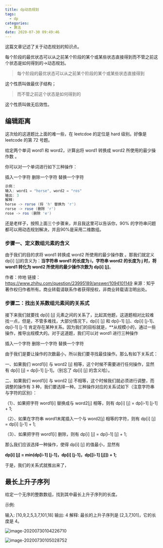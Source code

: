 ```yaml
---
title: dp动态规划
tags:
  - dp
categories:
  - 算法
date: 2020-07-30 09:49:46
---
```


这篇文章记述了关于动态规划的知识点。

<!--more-->

每个阶段的最优状态可以从之前某个阶段的某个或某些状态直接得到而不管之前这个状态是如何得到的->动态规划。

> 每个阶段的最优状态可以从之前某个阶段的某个或某些状态直接得到

这个性质叫做最优子结构；

> 而不管之前这个状态是如何得到的

这个性质叫做无后效性。



## 编辑距离

这次给的这道题比上面的难一些，在 leetcdoe 的定位是 hard 级别。好像是 leetcode 的第 72 号题。

给定两个单词 word1 和 word2，计算出将 word1 转换成 word2 所使用的最少操作数 。

你可以对一个单词进行如下三种操作：

插入一个字符 删除一个字符 替换一个字符

```java
示例：
输入: word1 = "horse", word2 = "ros"
输出: 3
解释: 
horse -> rorse (将 'h' 替换为 'r')
rorse -> rose (删除 'r')
rose -> ros (删除 'e')
```

还是老样子，按照上面三个步骤来，并且我这里可以告诉你，90% 的字符串问题都可以用动态规划解决，并且90%是采用二维数组。

### 步骤一、定义数组元素的含义

由于我们的目的求将 word1 转换成 word2 所使用的最少操作数 。那我们就定义 dp[i] [j]的含义为：**当字符串 word1 的长度为 i，字符串 word2 的长度为 j 时，将 word1 转化为 word2 所使用的最少操作次数为 dp[i] [j]**。

作者：帅地
链接：https://www.zhihu.com/question/23995189/answer/1094101149
来源：知乎
著作权归作者所有。商业转载请联系作者获得授权，非商业转载请注明出处。



### 步骤二：找出关系数组元素间的关系式

接下来我们就要找 dp[i] [j] 元素之间的关系了，比起其他题，这道题相对比较难找一点，但是，不管多难找，大部分情况下，dp[i] [j] 和 dp[i-1] [j]、dp[i] [j-1]、dp[i-1] [j-1] 肯定存在某种关系。因为我们的目标就是，**从规模小的，通过一些操作，推导出规模大的。对于这道题，我们可以对 word1 进行三种操作

插入一个字符 删除一个字符 替换一个字符

由于我们是要让操作的次数最小，所以我们要寻找最佳操作。那么有如下关系式：

一、如果我们 word1[i] 与 word2 [j] 相等，这个时候不需要进行任何操作，显然有 dp[i] [j] = dp[i-1] [j-1]。（别忘了 dp[i] [j] 的含义哈）。

二、如果我们 word1[i] 与 word2 [j] 不相等，这个时候我们就必须进行调整，而调整的操作有 3 种，我们要选择一种。三种操作对应的关系试如下（注意字符串与字符的区别）：

（1）、如果把字符 word1[i] 替换成与 word2[j] 相等，则有 dp[i] [j] = dp[i-1] [j-1] + 1;

（2）、如果在字符串 word1末尾插入一个与 word2[j] 相等的字符，则有 dp[i] [j] = dp[i] [j-1] + 1;

（3）、如果把字符 word1[i] 删除，则有 dp[i] [j] = dp[i-1] [j] + 1;

那么我们应该选择一种操作，使得 dp[i] [j] 的值最小，显然有 

**dp[i] [j] = min(dp[i-1] [j-1]，dp[i] [j-1]，dp[[i-1] [j]]) + 1;**

于是，我们的关系式就推出来了，

## 最长上升子序列

给定一个无序的整数数组，找到其中最长上升子序列的长度。

示例:

输入: [10,9,2,5,3,7,101,18]
输出: 4 
解释: 最长的上升子序列是 [2,3,7,101]，它的长度是 4。

 ![image-20200730104226710](https://i.loli.net/2020/07/30/2qtVNaIAf9eLrdZ.png)

![image-20200730105028752](https://i.loli.net/2020/07/30/adXBbmSTLx2zI5U.png)